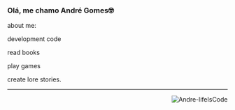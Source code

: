 ### Olá, me chamo André Gomes🤓
about me:
<p>development code</p>
<p>read books </p>
<p>play games </p>
<p>create lore stories. </p>






<hr>

 <div>
  <a href="https://github.com/Andre-gomes-dev">
 
</div>

<!-- <div style="display: inline_block"><br>
  -->

  <img align="right" alt="Andre-lifeIsCode" src="https://c.tenor.com/Lzr7afFB7xUAAAAM/microsoft-hackathon-hackathon.gif">
</div>
 














